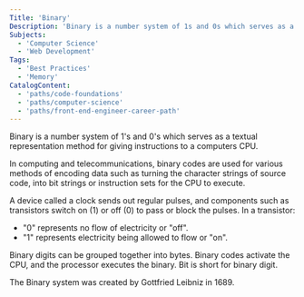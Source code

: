 ```yaml
---
Title: 'Binary'
Description: 'Binary is a number system of 1s and 0s which serves as a textual representation method for giving instructions to a computers CPU. In computing and telecommunications, binary codes are used for various methods of encoding data such as turning the character strings of source code, into bit strings or instruction sets for the CPU to execute. A device called a clock sends out regular pulses, and components such as transistors switch on (1) or off (0) to pass or block the pulses. In a transistor: - "0" represents no flow of electricity or "off". - "1" represents electricity being allowed to flow or "on". Binary digits can be grouped together into bytes. Binary codes activate the CPU, and the processor executes the binary. Bit is short for binary digit. The Binary system was created by Gottfried Leibniz in 1689.'
Subjects:
  - 'Computer Science'
  - 'Web Development'
Tags:
  - 'Best Practices'
  - 'Memory'
CatalogContent:
  - 'paths/code-foundations'
  - 'paths/computer-science'
  - 'paths/front-end-engineer-career-path'
---
```


Binary is a number system of 1's and 0's which serves as a textual representation method for giving instructions to a computers CPU.

In computing and telecommunications, binary codes are used for various methods of encoding data such as turning the character strings of source code, into bit strings or instruction sets for the CPU to execute.

A device called a clock sends out regular pulses, and components such as transistors switch on (1) or off (0) to pass or block the pulses. In a transistor:

- "0" represents no flow of electricity or "off".
- "1" represents electricity being allowed to flow or "on".

Binary digits can be grouped together into bytes. Binary codes activate the CPU, and the processor executes the binary. Bit is short for binary digit.

The Binary system was created by Gottfried Leibniz in 1689.
